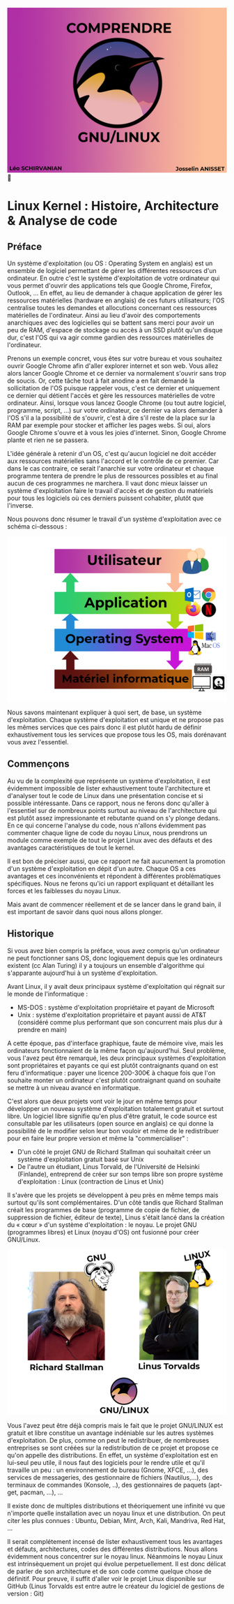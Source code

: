 ![cover](./img/img0.jpg)

# Linux Kernel : Histoire, Architecture & Analyse de code

## Préface

Un système d'exploitation (ou OS : Operating System en anglais) est un ensemble de logiciel permettant de gérer les différentes ressources d'un ordinateur. En outre c'est le système d'exploitation de votre ordinateur qui vous permet d'ouvrir des applications tels que Google Chrome, Firefox, Outlook, ... En effet, au lieu de demander à chaque application de gérer les ressources matérielles (hardware en anglais) de ces futurs utilisateurs; l'OS centralise toutes les demandes et allocutions concernant ces ressources matérielles de l'ordinateur. Ainsi au lieu d'avoir des comportements anarchiques avec des logicielles qui se battent sans merci pour avoir un peu de RAM, d'espace de stockage ou accès à un SSD plutôt qu'un disque dur, c'est l'OS qui va agir comme gardien des ressources matérielles de l'ordinateur.

Prenons un exemple concret, vous êtes sur votre bureau et vous souhaitez ouvrir Google Chrome afin d'aller explorer internet et son web. Vous allez alors lancer Google Chrome et ce dernier va normalement s'ouvrir sans trop de soucis. Or, cette tâche tout à fait anodine a en fait demandé la sollicitation de l'OS puisque rappeler vous, c'est ce dernier et uniquement ce dernier qui détient l'accès et gère les ressources matérielles de votre ordinateur. Ainsi, lorsque vous lancez Google Chrome (ou tout autre logiciel, programme, script, ...) sur votre ordinateur, ce dernier va alors demander à l'OS s'il a la possibilité de s'ouvrir, c'est à dire s'il reste de la place sur la RAM par exemple pour stocker et afficher les pages webs. Si oui, alors Google Chrome s'ouvre et à vous les joies d'internet. Sinon, Google Chrome plante et rien ne se passera.

L'idée générale à retenir d'un OS, c'est qu'aucun logiciel ne doit accéder aux ressources matérielles sans l'accord et le contrôle de ce premier. Car dans le cas contraire, ce serait l'anarchie sur votre ordinateur et chaque programme tentera de prendre le plus de ressources possibles et au final aucun de ces programmes ne marchera. Il vaut donc mieux laisser un système d'exploitation faire le travail d'accès et de gestion du matériels pour tous les logiciels où ces derniers puissent cohabiter, plutôt que l'inverse.

Nous pouvons donc résumer le travail d'un système d'exploitation avec ce schéma ci-dessous :

<p align="center">
  <img src="./img/img2.jpg" alt="drawing" title="OS" width="700"/>
</p>

Nous savons maintenant expliquer à quoi sert, de base, un système d'exploitation. Chaque système d'exploitation est unique et ne propose pas les mêmes services que ces pairs donc il est plutôt hardu de définir exhaustivement tous les services que propose tous les OS, mais dorénavant vous avez l'essentiel.

## Commençons 

Au vu de la complexité que représente un système d'exploitation, il est évidemment impossible de lister exhaustivement toute l'architecture et d'analyser tout le code de Linux dans une présentation concise et si possible intéressante. Dans ce rapport, nous ne ferons donc qu'aller à l'essentiel sur de nombreux points surtout au niveau de l'architecture qui est plutôt assez impressionante et rebutante quand on s'y plonge dedans. En ce qui concerne l'analyse du code, nous n'allons évidemment pas commenter chaque ligne de code du noyau Linux, nous prendrons un module comme exemple de tout le projet Linux avec des défauts et des avantages caractéristiques de tout le kernel.

Il est bon de préciser aussi, que ce rapport ne fait aucunement la promotion d'un système d'exploitation en dépit d'un autre. Chaque OS a ces avantages et ces inconvénients et répondent à différentes problématiques spécifiques. Nous ne ferons qu'ici un rapport expliquant et détaillant les forces et les faiblesses du noyau Linux.

Mais avant de commencer réellement et de se lancer dans le grand bain, il est important de savoir dans quoi nous allons plonger.

## Historique

Si vous avez bien compris la préface, vous avez compris qu'un ordinateur ne peut fonctionner sans OS, donc logiquement depuis que les ordinateurs existent (cc Alan Turing) il y a toujours un ensemble d'algorithme qui s'apparante aujourd'hui à un système d'exploitation. 

Avant Linux, il y avait deux principaux système d'exploitation qui régnait sur le monde de l'informatique :
- MS-DOS : système d'exploitation propriétaire et payant de Microsoft 
- Unix : système d'exploitation propriétaire et payant aussi de AT&T (considéré comme plus performant que son concurrent mais plus dur à prendre en main)

A cette époque, pas d'interface graphique, faute de mémoire vive, mais les ordinateurs fonctionnaient de la même façon qu'aujourd'hui. Seul problème, vous l'avez peut être remarqué, les deux principaux systèmes d'exploitation sont propriétaires et payants ce qui est plutôt contraignants quand on est feru d'informatique : payer une licence 200-300€ à chaque fois que l'on souhaite monter un ordinateur c'est plutôt contraignant quand on souhaite se mettre à un niveau avancé en informatique.

C'est alors que deux projets vont voir le jour en même temps pour développer un nouveau système d'exploitation totalement gratuit et surtout libre. Un logiciel libre signifie qu'en plus d'être gratuit, le code source est consultable par les utilisateurs (open source en anglais) ce qui donne la possibilité de le modifier selon leur bon vouloir et même de le redistribuer pour en faire leur propre version et même la "commercialiser" :
- D'un côté le projet GNU de Richard Stallman qui souhaitait créer un système d'exploitation gratuit basé sur Unix
- De l'autre un étudiant, Linus Torvald, de l'Université de Helsinki (Finlande), entreprend de créer sur son temps libre son propre système d'exploitation : Linux (contraction de Linus et Unix)

Il s'avère que les projets se développent à peu près en même temps mais surtout qu'ils sont complémentaires. D'un côté tandis que Richard Stallman créait les programmes de base (programme de copie de fichier, de suppression de fichier, éditeur de texte), Linus s'était lancé dans la création du « cœur » d'un système d'exploitation : le noyau. Le projet GNU (programmes libres) et Linux (noyau d'OS) ont fusionné pour créer GNU/Linux.

<p align="center">
  <img src="./img/img3.jpg" alt="drawing" title="OS" width="600"/>
</p>

Vous l'avez peut être déjà compris mais le fait que le projet GNU/LINUX est gratuit et libre constitue un avantage indéniable sur les autres systèmes d'exploitation. De plus, comme on peut le redistribuer, de nombreuses entreprises se sont créées sur la redistribution de ce projet et propose ce qu'on appelle des distributions. En effet, un système d'exploitation est en lui-seul peu utile, il nous faut des logiciels pour le rendre utile et qu'il travaille un peu : un environnement de bureau (Gnome, XFCE, ...), des services de messageries, des gestionnaire de fichiers (Nautilus,...), des terminaux de commandes (Konsole, ..), des gestionnaires de paquets (apt-get, pacman, ...), ...

Il existe donc de multiples distributions et théoriquement une infinité vu que n'importe quelle installation avec un noyau linux et une distribution. On peut citer les plus connues : Ubuntu, Debian, Mint, Arch, Kali, Mandriva, Red Hat, ...

Il serait complétement incensé de lister exhaustivement tous les avantages et défauts, architectures, codes des différentes distributions. Nous allons évidemment nous concentrer sur le noyau linux. Néanmoins le noyau Linux est intrinsèquement un projet qui évolue perpetuellement. Il est donc délicat de parler de son architecture et de son code comme quelque chose de définitif. Pour preuve, il suffit d'aller voir le projet Linux disponible sur GitHub (Linus Torvalds est entre autre le créateur du logiciel de gestions de version : Git)
